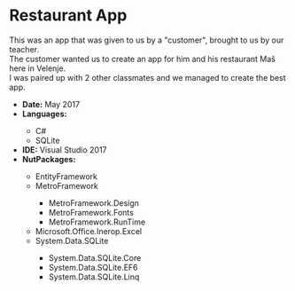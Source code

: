 # Restaurant App
This was an app that was given to us by a "customer", brought to us by our teacher. <br/>
The customer wanted us to create an app for him and his restaurant Maš here in Velenje. <br/>
I was paired up with 2 other classmates and we managed to create the best app.

<ul>
  <li><b>Date:</b> May 2017</li>
  <li><b>Languages:</b></li>
  <ul>
    <li>C#</li>
    <li>SQLite</li>
  </ul>
<li><b>IDE:</b> Visual Studio 2017</li>
<li><b>NutPackages:</b></li>
  <ul>
    <li>EntityFramework</li>
    <li>MetroFramework</li>
    <ul>
      <li>MetroFramework.Design</li>
      <li>MetroFramework.Fonts</li>
      <li>MetroFramework.RunTime</li>
    </ul>
  <li>Microsoft.Office.Inerop.Excel</li>
  <li>System.Data.SQLite</li>
    <ul>
      <li>System.Data.SQLite.Core</li>
       <li>System.Data.SQLite.EF6</li>
       <li>System.Data.SQLite.Linq</li>
    </ul>
</ul>
